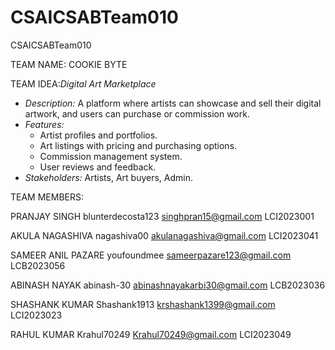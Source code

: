 # CSAICSABTeam010
CSAICSABTeam010

TEAM NAME: COOKIE BYTE

TEAM IDEA:*Digital Art Marketplace*
   - *Description:* A platform where artists can showcase and sell their digital artwork, and users can purchase or commission work.
   - *Features:*
     - Artist profiles and portfolios.
     - Art listings with pricing and purchasing options.
     - Commission management system.
     - User reviews and feedback.
   - *Stakeholders:* Artists, Art buyers, Admin.


TEAM MEMBERS:

PRANJAY SINGH blunterdecosta123 singhpran15@gmail.com LCI2023001

AKULA NAGASHIVA nagashiva00 akulanagashiva@gmail.com LCI2023041

SAMEER ANIL PAZARE youfoundmee sameerpazare123@gmail.com LCB2023056

ABINASH NAYAK abinash-30 abinashnayakarbi30@gmail.com  LCB2023036

SHASHANK KUMAR Shashank1913 krshashank1399@gmail.com LCI2023023

RAHUL KUMAR Krahul70249 Krahul70249@gmail.com LCI2023049 
